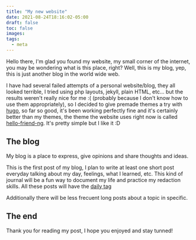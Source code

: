 ```yaml
---
title: "My new website"
date: 2021-08-24T18:16:02-05:00
draft: false
toc: false
images:
tags:
  - meta
---
```

Hello there, I'm glad you found my website, my small corner of the internet, you may be wondering what is this place, right? Well, this is my blog, yep, this is just another blog in the world wide web.

I have had several failed attempts of a personal website/blog, they all looked terrible, I tried using php layouts, jekyll, plain HTML, etc... but the results weren't really nice for me :( (probably because I don't know how to use them appropriately), so I decided to give premade themes a try with  [hugo](https://gohugo.io/), so far so good, it's been working perfectly fine and it's certainly better than my themes, the theme the website uses right now is called [hello-friend-ng](https://themes.gohugo.io/themes/hugo-theme-hello-friend-ng/). It's pretty simple but I like it :D

## The blog
My blog is a place to express, give opinions and share thoughts and ideas.

This is the first post of my blog, I plan to write at least one short post everyday talking about my day, feelings, what I learned, etc. This kind of journal will be a fun way to document my life and practice my redaction skills. All these posts will have the [daily tag](http://forero.ga/tags/daily/)

Additionally there will be less frecuent long posts about a topic in specific.


## The end
Thank you for reading my post, I hope you enjoyed and stay tunned!
